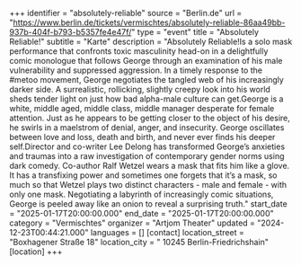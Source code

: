 +++
identifier = "absolutely-reliable"
source = "Berlin.de"
url = "https://www.berlin.de/tickets/vermischtes/absolutely-reliable-86aa49bb-937b-404f-b793-b5357fe4e47f/"
type = "event"
title = "Absolutely Reliable!"
subtitle = "Karte"
description = "Absolutely Reliable!Is a solo mask performance that confronts toxic masculinity head-on in a delightfully comic monologue that follows George through an examination of his male vulnerability and suppressed aggression. In a timely response to the #metoo movement, George negotiates the tangled web of his increasingly darker side. A surrealistic, rollicking, slightly creepy look into his world sheds tender light on just how bad alpha-male culture can get.George is a white, middle aged, middle class, middle manager desperate for female attention. Just as he appears to be getting closer to the object of his desire, he swirls in a maelstrom of denial, anger, and insecurity. George oscillates between love and loss, death and birth, and never ever finds his deeper self.Director and co-writer Lee Delong has transformed George’s anxieties and traumas into a raw investigation of contemporary gender norms using dark comedy. Co-author Ralf Wetzel wears a mask that fits him like a glove. It has a transfixing power and sometimes one forgets that it’s a mask, so much so that Wetzel plays two distinct characters - male and female - with only one mask. Negotiating a labyrinth of increasingly comic situations, George is peeled away like an onion to reveal a surprising truth."
start_date = "2025-01-17T20:00:00.000"
end_date = "2025-01-17T20:00:00.000"
category = "Vermischtes"
organizer = "Artjom Theater"
updated = "2024-12-23T00:44:21.000"
languages = []
[contact]
location_street = "Boxhagener Straße 18"
location_city = " 10245 Berlin-Friedrichshain"
[location]
+++